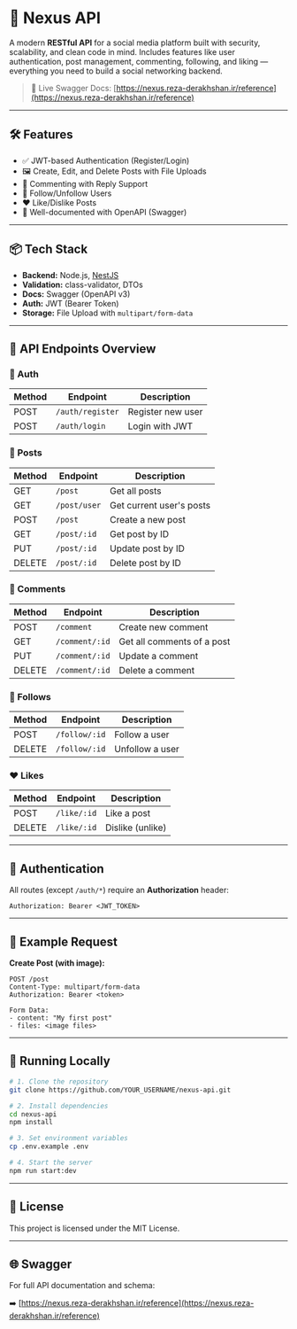 # 🚀 Nexus API

A modern **RESTful API** for a social media platform built with security, scalability, and clean code in mind. Includes features like user authentication, post management, commenting, following, and liking — everything you need to build a social networking backend.

> 🔗 Live Swagger Docs: [https://nexus.reza-derakhshan.ir/reference](https://nexus.reza-derakhshan.ir/reference)

---

## 🛠 Features

- ✅ JWT-based Authentication (Register/Login)  
- 🖼 Create, Edit, and Delete Posts with File Uploads  
- 💬 Commenting with Reply Support  
- 👥 Follow/Unfollow Users  
- ❤️ Like/Dislike Posts  
- 🧾 Well-documented with OpenAPI (Swagger)  

---

## 📦 Tech Stack

- **Backend:** Node.js, [NestJS](https://nestjs.com/)  
- **Validation:** class-validator, DTOs  
- **Docs:** Swagger (OpenAPI v3)  
- **Auth:** JWT (Bearer Token)  
- **Storage:** File Upload with `multipart/form-data`  

---

## 📁 API Endpoints Overview

### 🔐 Auth

| Method | Endpoint         | Description       |
|--------|------------------|-------------------|
| POST   | `/auth/register` | Register new user |
| POST   | `/auth/login`    | Login with JWT    |

### 📝 Posts

| Method | Endpoint         | Description              |
|--------|------------------|--------------------------|
| GET    | `/post`          | Get all posts            |
| GET    | `/post/user`     | Get current user's posts |
| POST   | `/post`          | Create a new post        |
| GET    | `/post/:id`      | Get post by ID           |
| PUT    | `/post/:id`      | Update post by ID        |
| DELETE | `/post/:id`      | Delete post by ID        |

### 💬 Comments

| Method | Endpoint         | Description                |
|--------|------------------|----------------------------|
| POST   | `/comment`       | Create new comment         |
| GET    | `/comment/:id`   | Get all comments of a post |
| PUT    | `/comment/:id`   | Update a comment           |
| DELETE | `/comment/:id`   | Delete a comment           |

### 👥 Follows

| Method | Endpoint         | Description     |
|--------|------------------|-----------------|
| POST   | `/follow/:id`    | Follow a user   |
| DELETE | `/follow/:id`    | Unfollow a user |

### ❤️ Likes

| Method | Endpoint         | Description        |
|--------|------------------|--------------------|
| POST   | `/like/:id`      | Like a post        |
| DELETE | `/like/:id`      | Dislike (unlike)   |

---

## 🔐 Authentication

All routes (except `/auth/*`) require an **Authorization** header:

```
Authorization: Bearer <JWT_TOKEN>
```

---

## 📸 Example Request

**Create Post (with image):**

```
POST /post
Content-Type: multipart/form-data
Authorization: Bearer <token>

Form Data:
- content: "My first post"
- files: <image files>
```

---

## 🧪 Running Locally

```bash
# 1. Clone the repository
git clone https://github.com/YOUR_USERNAME/nexus-api.git

# 2. Install dependencies
cd nexus-api
npm install

# 3. Set environment variables
cp .env.example .env

# 4. Start the server
npm run start:dev
```

---

## 📄 License

This project is licensed under the MIT License.

---


## 🌐 Swagger

For full API documentation and schema:

➡️ [https://nexus.reza-derakhshan.ir/reference](https://nexus.reza-derakhshan.ir/reference)
